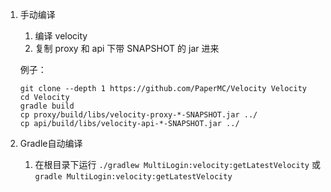 1. 手动编译
   1. 编译 velocity
   2. 复制 proxy 和 api 下带 SNAPSHOT 的 jar 进来

    例子：
    
    ```
    git clone --depth 1 https://github.com/PaperMC/Velocity Velocity
    cd Velocity
    gradle build
    cp proxy/build/libs/velocity-proxy-*-SNAPSHOT.jar ../
    cp api/build/libs/velocity-api-*-SNAPSHOT.jar ../
    ```
2. Gradle自动编译
   1. 在根目录下运行 `./gradlew MultiLogin:velocity:getLatestVelocity` 或 `gradle MultiLogin:velocity:getLatestVelocity`